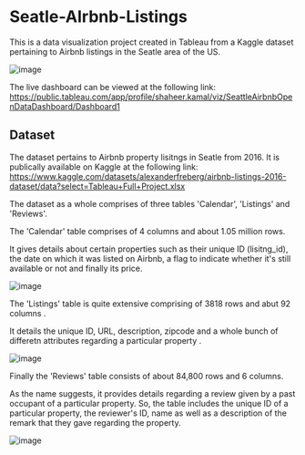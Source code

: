 # Seatle-AIrbnb-Listings
This is a data visualization project created in Tableau from a Kaggle dataset pertaining to Airbnb listings in the Seatle area of the US.

![image](https://github.com/Sha95544/Seatle-AIrbnb-Listings/assets/62758405/3e3f2601-fca4-45a8-8c01-10e27084bf7a)

The live dashboard can be viewed at the following link:
https://public.tableau.com/app/profile/shaheer.kamal/viz/SeattleAirbnbOpenDataDashboard/Dashboard1

## Dataset
The dataset pertains to Airbnb property lisitngs in Seatle from 2016. It is publically available on Kaggle at the following link:
https://www.kaggle.com/datasets/alexanderfreberg/airbnb-listings-2016-dataset/data?select=Tableau+Full+Project.xlsx

The dataset as a whole comprises of three tables 'Calendar', 'Listings' and 'Reviews'.

The 'Calendar' table comprises of 4 columns and about 1.05 million rows. 

It gives details about certain properties such as their unique ID (lisitng_id), the date on which it was listed on Airbnb, a flag to indicate whether it's still available or not and finally its price.

![image](https://github.com/Sha95544/Seatle-AIrbnb-Listings/assets/62758405/7063b1e5-b8d5-41ac-b394-f18835a31332)

The 'Listings' table is quite extensive comprising of 3818 rows and abut 92 columns .

It details the unique ID, URL, description, zipcode and a whole bunch of differetn attributes regarding a particular property .

![image](https://github.com/Sha95544/Seatle-AIrbnb-Listings/assets/62758405/c64d0e04-e01e-4c46-842a-ee9f243556ab)

Finally the 'Reviews' table consists of about 84,800 rows and 6 columns. 

As the name suggests, it provides details regarding a review given by a past occupant of a particular property. So, the table includes the unique ID of a particular property, the reviewer's ID, name as well as a description of the remark that they gave regarding the property.

![image](https://github.com/Sha95544/Seatle-AIrbnb-Listings/assets/62758405/5338f411-38f4-45d8-bdee-31179d6d7d58)
